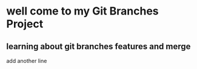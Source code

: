 # well come to my Git Branches Project 
## learning about git branches features and merge 
add another line 
